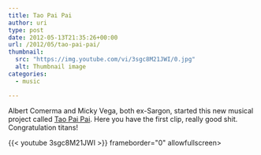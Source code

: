 ```yaml
---
title: Tao Pai Pai
author: uri
type: post
date: 2012-05-13T21:35:26+00:00
url: /2012/05/tao-pai-pai/
thumbnail:
  src: "https://img.youtube.com/vi/3sgc8M21JWI/0.jpg"
  alt: Thumbnail image
categories:
  - music

---
```

Albert Comerma and Micky Vega, both ex-Sargon, started this new musical project called [Tao Pai Pai][1]. Here you have the first clip, really good shit. Congratulation titans!

{{< youtube 3sgc8M21JWI >}} frameborder="0" allowfullscreen></iframe>

 [1]: http://www.myspace.com/taopaipairock